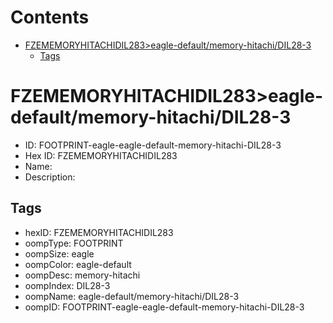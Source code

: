 



Contents
========

* [FZEMEMORYHITACHIDIL283>eagle-default/memory-hitachi/DIL28-3](#fzememoryhitachidil283eagle-defaultmemory-hitachidil28-3)
	* [Tags](#tags)

# FZEMEMORYHITACHIDIL283>eagle-default/memory-hitachi/DIL28-3

- ID: FOOTPRINT-eagle-eagle-default-memory-hitachi-DIL28-3
- Hex ID: FZEMEMORYHITACHIDIL283
- Name: 
- Description: 

## Tags

- hexID: FZEMEMORYHITACHIDIL283
- oompType: FOOTPRINT
- oompSize: eagle
- oompColor: eagle-default
- oompDesc: memory-hitachi
- oompIndex: DIL28-3
- oompName: eagle-default/memory-hitachi/DIL28-3
- oompID: FOOTPRINT-eagle-eagle-default-memory-hitachi-DIL28-3
